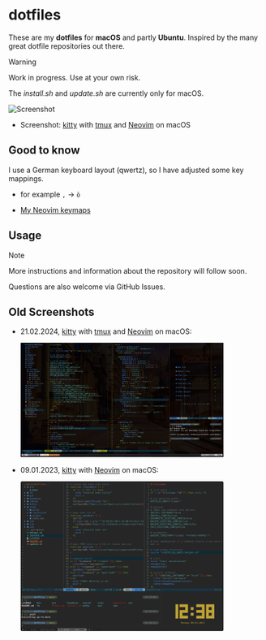 # dotfiles

These are my **dotfiles** for **macOS** and partly **Ubuntu**.
Inspired by the many great dotfile repositories out there.

> [!WARNING]
> Work in progress. Use at your own risk.
>
> The _install.sh_ and _update.sh_ are currently only for macOS.

![Screenshot](docs/images/screenshot_20241230.png)

- Screenshot: [kitty](https://sw.kovidgoyal.net/kitty/)
  with [tmux](https://github.com/tmux/tmux/wiki)
  and [Neovim](https://neovim.io/) on macOS

## Good to know

I use a German keyboard layout (qwertz), so I have adjusted some key mappings.

- for example `,` -> `ö`

- [My Neovim keymaps](nvim/docs/keymaps.md)

## Usage

> [!NOTE]
> More instructions and information about the repository will follow soon.
>
> Questions are also welcome via GitHub Issues.

## Old Screenshots

- 21.02.2024, [kitty](https://sw.kovidgoyal.net/kitty/)
  with [tmux](https://github.com/tmux/tmux/wiki)
  and [Neovim](https://neovim.io/) on macOS:

    <!-- ![Screenshot](docs/images/screenshot_20240221.png) -->
    <img src="docs/images/screenshot_20240221.png" alt="Screenshot" width="400"/>

- 09.01.2023, [kitty](https://sw.kovidgoyal.net/kitty/)
  with [Neovim](https://neovim.io/) on macOS:

    <!-- ![Screenshot](docs/images/screenshot_20230109.png) -->
    <img src="docs/images/screenshot_20230109.png" alt="Screenshot" width="400"/>
